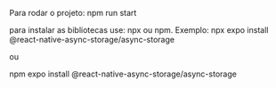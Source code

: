 Para rodar o projeto:
npm run start

para instalar as bibliotecas use:
npx ou npm.
Exemplo:
npx expo install @react-native-async-storage/async-storage

ou 

npm expo install @react-native-async-storage/async-storage